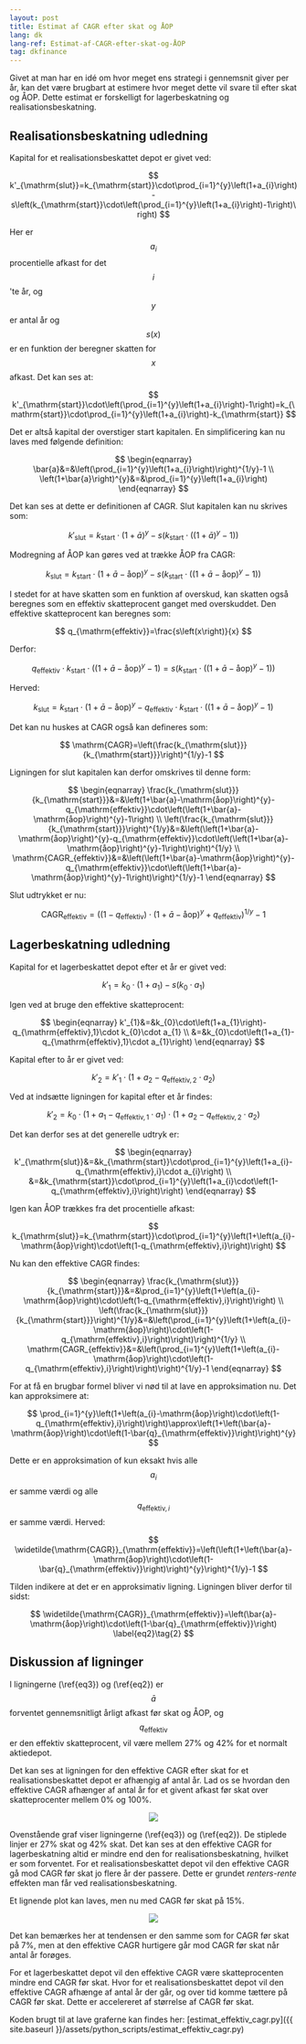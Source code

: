 ```yaml
---
layout: post
title: Estimat af CAGR efter skat og ÅOP
lang: dk
lang-ref: Estimat-af-CAGR-efter-skat-og-ÅOP
tag: dkfinance
---
```


Givet at man har en idé om hvor meget ens strategi i gennemsnit giver per år,
kan det være brugbart at estimere hvor meget dette vil svare til efter skat og ÅOP.
Dette estimat er forskelligt for lagerbeskatning og realisationsbeskatning.

## Realisationsbeskatning udledning

Kapital for et realisationsbeskattet depot er givet ved:

$$ k'_{\mathrm{slut}}=k_{\mathrm{start}}\cdot\prod_{i=1}^{y}\left(1+a_{i}\right)-s\left(k_{\mathrm{start}}\cdot\left(\prod_{i=1}^{y}\left(1+a_{i}\right)-1\right)\right) $$

Her er $$a_{i}$$ procentielle afkast for det $$i$$'te år,
og $$y$$ er antal år og $$s\left(x\right)$$ er en funktion der beregner skatten for $$x$$ afkast.
Det kan ses at:

$$ k'_{\mathrm{start}}\cdot\left(\prod_{i=1}^{y}\left(1+a_{i}\right)-1\right)=k_{\mathrm{start}}\cdot\prod_{i=1}^{y}\left(1+a_{i}\right)-k_{\mathrm{start}} $$

Det er altså kapital der overstiger start kapitalen.
En simplificering kan nu laves med følgende definition:

$$ \begin{eqnarray}
   \bar{a}&=&\left(\prod_{i=1}^{y}\left(1+a_{i}\right)\right)^{1/y}-1 \\
   \left(1+\bar{a}\right)^{y}&=&\prod_{i=1}^{y}\left(1+a_{i}\right)
   \end{eqnarray} $$

Det kan ses at dette er definitionen af CAGR.
Slut kapitalen kan nu skrives som:

$$ k'_{\mathrm{slut}}=k_{\mathrm{start}}\cdot\left(1+\bar{a}\right)^{y}-s\left(k_{\mathrm{start}}\cdot\left(\left(1+\bar{a}\right)^{y}-1\right)\right) $$

Modregning af ÅOP kan gøres ved at trække ÅOP fra CAGR:

$$ k_{\mathrm{slut}}=k_{\mathrm{start}}\cdot\left(1+\bar{a}-\mathrm{åop}\right)^{y}-s\left(k_{\mathrm{start}}\cdot\left(\left(1+\bar{a}-\mathrm{åop}\right)^{y}-1\right)\right) $$

I stedet for at have skatten som en funktion af overskud, kan skatten også beregnes som en effektiv skatteprocent ganget med overskuddet.
Den effektive skatteprocent kan beregnes som:

$$ q_{\mathrm{effektiv}}=\frac{s\left(x\right)}{x} $$

Derfor:

$$ q_{\mathrm{effektiv}}\cdot k_{\mathrm{start}}\cdot\left(\left(1+\bar{a}-\mathrm{åop}\right)^{y}-1\right)=s\left(k_{\mathrm{start}}\cdot\left(\left(1+\bar{a}-\mathrm{åop}\right)^{y}-1\right)\right) $$

Herved:

$$ k_{\mathrm{slut}}=k_{\mathrm{start}}\cdot\left(1+\bar{a}-\mathrm{åop}\right)^{y}-q_{\mathrm{effektiv}}\cdot k_{\mathrm{start}}\cdot\left(\left(1+\bar{a}-\mathrm{åop}\right)^{y}-1\right) $$

Det kan nu huskes at CAGR også kan defineres som:

$$ \mathrm{CAGR}=\left(\frac{k_{\mathrm{slut}}}{k_{\mathrm{start}}}\right)^{1/y}-1 $$

Ligningen for slut kapitalen kan derfor omskrives til denne form:

$$ \begin{eqnarray}
   \frac{k_{\mathrm{slut}}}{k_{\mathrm{start}}}&=&\left(1+\bar{a}-\mathrm{åop}\right)^{y}-q_{\mathrm{effektiv}}\cdot\left(\left(1+\bar{a}-\mathrm{åop}\right)^{y}-1\right) \\
   \left(\frac{k_{\mathrm{slut}}}{k_{\mathrm{start}}}\right)^{1/y}&=&\left(\left(1+\bar{a}-\mathrm{åop}\right)^{y}-q_{\mathrm{effektiv}}\cdot\left(\left(1+\bar{a}-\mathrm{åop}\right)^{y}-1\right)\right)^{1/y} \\
   \mathrm{CAGR_{effektiv}}&=&\left(\left(1+\bar{a}-\mathrm{åop}\right)^{y}-q_{\mathrm{effektiv}}\cdot\left(\left(1+\bar{a}-\mathrm{åop}\right)^{y}-1\right)\right)^{1/y}-1
   \end{eqnarray} $$

Slut udtrykket er nu:

$$ \mathrm{CAGR_{effektiv}}=\left(\left(1-q_{\mathrm{effektiv}}\right)\cdot\left(1+\bar{a}-\mathrm{åop}\right)^{y}+q_{\mathrm{effektiv}}\right)^{1/y}-1
\label{eq3}\tag{1} $$

## Lagerbeskatning udledning

Kapital for et lagerbeskattet depot efter et år er givet ved:

$$ k'_{1}=k_{0}\cdot\left(1+a_{1}\right)-s\left(k_{0}\cdot a_{1}\right) $$

Igen ved at bruge den effektive skatteprocent:

$$ \begin{eqnarray}
   k'_{1}&=&k_{0}\cdot\left(1+a_{1}\right)-q_{\mathrm{effektiv},1}\cdot k_{0}\cdot a_{1} \\
   &=&k_{0}\cdot\left(1+a_{1}-q_{\mathrm{effektiv},1}\cdot a_{1}\right)
   \end{eqnarray} $$

Kapital efter to år er givet ved:

$$ k'_{2}=k'_{1}\cdot\left(1+a_{2}-q_{\mathrm{effektiv},2}\cdot a_{2}\right) $$

Ved at indsætte ligningen for kapital efter et år findes:

$$ k'_{2}=k_{0}\cdot\left(1+a_{1}-q_{\mathrm{effektiv},1}\cdot a_{1}\right)\cdot\left(1+a_{2}-q_{\mathrm{effektiv},2}\cdot a_{2}\right) $$

Det kan derfor ses at det generelle udtryk er:

$$ \begin{eqnarray}
   k'_{\mathrm{slut}}&=&k_{\mathrm{start}}\cdot\prod_{i=1}^{y}\left(1+a_{i}-q_{\mathrm{effektiv},i}\cdot a_{i}\right) \\
   &=&k_{\mathrm{start}}\cdot\prod_{i=1}^{y}\left(1+a_{i}\cdot\left(1-q_{\mathrm{effektiv},i}\right)\right)
   \end{eqnarray} $$

Igen kan ÅOP trækkes fra det procentielle afkast:

$$ k_{\mathrm{slut}}=k_{\mathrm{start}}\cdot\prod_{i=1}^{y}\left(1+\left(a_{i}-\mathrm{åop}\right)\cdot\left(1-q_{\mathrm{effektiv},i}\right)\right) $$

Nu kan den effektive CAGR findes:

$$ \begin{eqnarray}
   \frac{k_{\mathrm{slut}}}{k_{\mathrm{start}}}&=&\prod_{i=1}^{y}\left(1+\left(a_{i}-\mathrm{åop}\right)\cdot\left(1-q_{\mathrm{effektiv},i}\right)\right) \\
   \left(\frac{k_{\mathrm{slut}}}{k_{\mathrm{start}}}\right)^{1/y}&=&\left(\prod_{i=1}^{y}\left(1+\left(a_{i}-\mathrm{åop}\right)\cdot\left(1-q_{\mathrm{effektiv},i}\right)\right)\right)^{1/y} \\
   \mathrm{CAGR_{effektiv}}&=&\left(\prod_{i=1}^{y}\left(1+\left(a_{i}-\mathrm{åop}\right)\cdot\left(1-q_{\mathrm{effektiv},i}\right)\right)\right)^{1/y}-1
   \end{eqnarray} $$

For at få en brugbar formel bliver vi nød til at lave en approksimation nu.
Det kan approksimere at:

$$ \prod_{i=1}^{y}\left(1+\left(a_{i}-\mathrm{åop}\right)\cdot\left(1-q_{\mathrm{effektiv},i}\right)\right)\approx\left(1+\left(\bar{a}-\mathrm{åop}\right)\cdot\left(1-\bar{q}_{\mathrm{effektiv}}\right)\right)^{y} $$

Dette er en approksimation of kun eksakt hvis alle $$a_{i}$$ er samme værdi og alle $$q_{\mathrm{effektiv},i}$$ er samme værdi.
Herved:

$$ \widetilde{\mathrm{CAGR}}_{\mathrm{effektiv}}=\left(\left(1+\left(\bar{a}-\mathrm{åop}\right)\cdot\left(1-\bar{q}_{\mathrm{effektiv}}\right)\right)^{y}\right)^{1/y}-1 $$

Tilden indikere at det er en approksimativ ligning.
Ligningen bliver derfor til sidst:

$$ \widetilde{\mathrm{CAGR}}_{\mathrm{effektiv}}=\left(\bar{a}-\mathrm{åop}\right)\cdot\left(1-\bar{q}_{\mathrm{effektiv}}\right) \label{eq2}\tag{2} $$

## Diskussion af ligninger

I ligningerne (\ref{eq3}) og (\ref{eq2}) er $$\bar{a}$$ forventet gennemsnitligt årligt afkast før skat og ÅOP,
og $$q_{\mathrm{effektiv}}$$ er den effektiv skatteprocent, vil være mellem 27% og 42% for et normalt aktiedepot.

Det kan ses at ligningen for den effektive CAGR efter skat for et realisationsbeskattet depot er afhængig af antal år.
Lad os se hvordan den effektive CAGR afhænger af antal år for et givent afkast før skat over skatteprocenter mellem 0% og 100%.

<p align="center">
<img src="{{ site.baseurl }}/assets/plots/cagr7.svg">
</p>

Ovenstående graf viser ligningerne (\ref{eq3}) og (\ref{eq2}).
De stiplede linjer er 27% skat og 42% skat.
Det kan ses at den effektive CAGR for lagerbeskatning altid er mindre end den for realisationsbeskatning, hvilket er som forventet.
For et realisationsbeskattet depot vil den effektive CAGR gå mod CAGR før skat jo flere år der passere.
Dette er grundet *renters-rente* effekten man får ved realisationsbeskatning.

Et lignende plot kan laves, men nu med CAGR før skat på 15%.

<p align="center">
<img src="{{ site.baseurl }}/assets/plots/cagr15.svg">
</p>

Det kan bemærkes her at tendensen er den samme som for CAGR før skat på 7%,
men at den effektive CAGR hurtigere går mod CAGR før skat når antal år forøges.

For et lagerbeskattet depot vil den effektive CAGR være skatteprocenten mindre end CAGR før skat.
Hvor for et realisationsbeskattet depot vil den effektive CAGR afhænge af antal år der går,
og over tid komme tættere på CAGR før skat.
Dette er accelereret af størrelse af CAGR før skat.

Koden brugt til at lave graferne kan findes her: [estimat_effektiv_cagr.py]({{ site.baseurl }}/assets/python_scripts/estimat_effektiv_cagr.py)
